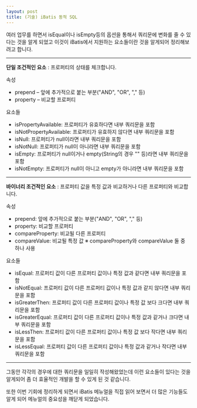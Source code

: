 ```yaml
---
layout: post
title: (기술) iBatis 동적 SQL
---
```


 여러 업무를 하면서 isEqual이나 isEmpty등의 옵션을 통해서 쿼리문에 변화를 줄 수 있다는 것을 알게 되었고 이것이 iBatis에서 지원하는 요소들이란 것을 알게되어 정리해보려고 합니다.
 
 ---
 
<strong>단일 조건적인 요소</strong>
: 프로퍼티의 상태를 체크합니다.

속성

 - prepend – 앞에 추가적으로 붙는 부분("AND", "OR", "," 등)
 - property – 비교할 프로퍼티
 
요소들

 - isPropertyAvailable: 프로퍼티가 유효하다면 내부 쿼리문을 포함
 - isNotPropertyAvailable: 프로퍼티가 유효하지 않다면 내부 쿼리문을 포함
 - isNull: 프로퍼티가 null이라면 내부 쿼리문을 포함
 - isNotNull: 프로퍼티가 null이 아니라면 내부 쿼리문을 포함
 - isEmpty: 프로퍼티가 null이거나 empty(String의 경우 "" 등)라면 내부 쿼리문을 포함
 - isNotEmpty: 프로퍼티가 null이 아니고 empty가 아니라면 내부 쿼리문을 포함

 ---

<strong>바이너리 조건적인 요소</strong>
: 프로퍼티 값을 특정 값과 비교하거나 다른 프로퍼티와 비교합니다.

속성

 - prepend: 앞에 추가적으로 붙는 부분("AND", "OR", "," 등)
 - property: 비교할 프로퍼티
 - compareProperty: 비교될 다른 프로퍼티
 - compareValue: 비교될 특정 값
※ compareProperty와 compareValue 둘 중 하나 사용

요소들

 - isEqual: 프로퍼티 값이 다른 프로퍼티 값이나 특정 값과 같다면 내부 쿼리문을 포함
 - isNotEqual: 프로퍼티 값이 다른 프로퍼티 값이나 특정 값과 같지 않다면 내부 쿼리문을 포함
 - isGreaterThen: 프로퍼티 값이 다른 프로퍼티 값이나 특정 값 보다 크다면 내부 쿼리문을 포함
 - isGreaterEqual: 프로퍼티 값이 다른 프로퍼티 값이나 특정 값과 같거나 크다면 내부 쿼리문을 포함
 - isLessThen: 프로퍼티 값이 다른 프로퍼티 값이나 특정 값 보다 작다면 내부 쿼리문을 포함
 - isLessEqual: 프로퍼티 값이 다른 프로퍼티 값이나 특정 값과 같거나 작다면 내부 쿼리문을 포함
 
 ---

 그동안 각각의 경우에 대한 쿼리문을 일일히 작성해왔었는데 이런 요소들이 있다는 것을 알게되어 좀 더 효율적인 개발을 할 수 있게 된 것 같습니다.
 
 또한 이번 기회에 정리하게 되면서 iBatis 메뉴얼을 직접 읽어 보면서 더 많은 기능들도 알게 되어 메뉴얼의 중요성을 깨닫게 되었습니다.
